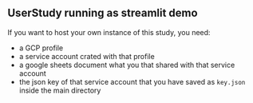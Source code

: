 ## UserStudy running as streamlit demo

If you want to host your own instance of this study, you need:
- a GCP profile
- a service account crated with that profile
- a google sheets document what you that shared with that service account
- the json key of that service account that you have saved as `key.json` inside the main directory
